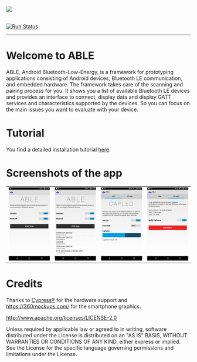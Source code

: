 <table border="0">
<tr align="center">
	<img src="https://github.com/Echtzeitsysteme/able/blob/puria-dev/wik/able_github.jpeg" style="max-width:100%;" />
</tr>
</table>

[![Run Status](https://api.shippable.com/projects/5a2b9d4dcf141c0700bd1465/badge?branch=master)](https://app.shippable.com/github/Echtzeitsysteme/able)

***
# Welcome to ABLE
ABLE, Android Bluetooth-Low-Energy, is a framework for prototyping applications consisting of Android devices, Bluetooth LE communication, and embedded hardware. The framework takes care of the scanning and pairing process for you. It shows you a list of available Bluetooth LE devices and provides an interface to connect, display data and display GATT services and characteristics supported by the devices. So you can focus on the main issues you want to evaluate with your device.

# Tutorial
You find a detailed installation tutorial [here](https://github.com/Echtzeitsysteme/able/wiki).

# Screenshots of the app
<table border="0">
<tr>
<td><img alt="ABLE SCAN" src="https://raw.githubusercontent.com/Echtzeitsysteme/able/master/android/screenshots/ABLE1.png" width="200px"/></td>
<td><img alt="ABLE STOP SCAN" src="https://raw.githubusercontent.com/Echtzeitsysteme/able/master/android/screenshots/ABLE2.png"   width="200px"/></td>
<td><img alt="ABLE CAPLED" src="https://raw.githubusercontent.com/Echtzeitsysteme/able/master/android/screenshots/ABLE3.png"   width="200px"/></td>
<td><img alt="ABLE CAPLED" src="https://raw.githubusercontent.com/Echtzeitsysteme/able/master/android/screenshots/ABLE4.png"   width="200px"/></td>
</tr>
</table>

# Credits

Thanks to [Cypress®](http://www.cypress.com/) for the hardware support and https://360mockups.com/ for the smartphone graphics.

http://www.apache.org/licenses/LICENSE-2.0

Unless required by applicable law or agreed to in writing, software distributed under the License is distributed on an "AS IS" BASIS, WITHOUT WARRANTIES OR CONDITIONS OF ANY KIND, either express or implied. See the License for the specific language governing permissions and limitations under the License.
